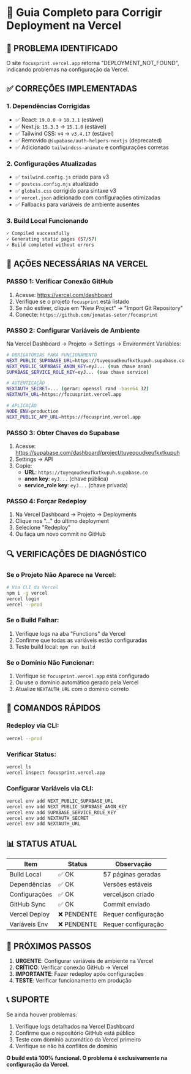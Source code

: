# 🚀 Guia Completo para Corrigir Deployment na Vercel

## 🚨 **PROBLEMA IDENTIFICADO**
O site `focusprint.vercel.app` retorna "DEPLOYMENT_NOT_FOUND", indicando problemas na configuração da Vercel.

## ✅ **CORREÇÕES IMPLEMENTADAS**

### **1. Dependências Corrigidas**
- ✅ React: `19.0.0` → `18.3.1` (estável)
- ✅ Next.js: `15.3.3` → `15.1.0` (estável)
- ✅ Tailwind CSS: `v4` → `v3.4.17` (estável)
- ✅ Removido `@supabase/auth-helpers-nextjs` (deprecated)
- ✅ Adicionado `tailwindcss-animate` e configurações corretas

### **2. Configurações Atualizadas**
- ✅ `tailwind.config.js` criado para v3
- ✅ `postcss.config.mjs` atualizado
- ✅ `globals.css` corrigido para sintaxe v3
- ✅ `vercel.json` adicionado com configurações otimizadas
- ✅ Fallbacks para variáveis de ambiente ausentes

### **3. Build Local Funcionando**
```bash
✓ Compiled successfully
✓ Generating static pages (57/57)
✓ Build completed without errors
```

## 🔧 **AÇÕES NECESSÁRIAS NA VERCEL**

### **PASSO 1: Verificar Conexão GitHub**
1. Acesse: https://vercel.com/dashboard
2. Verifique se o projeto `focusprint` está listado
3. Se não estiver, clique em "New Project" → "Import Git Repository"
4. Conecte: `https://github.com/jonatas-setor/focusprint`

### **PASSO 2: Configurar Variáveis de Ambiente**
Na Vercel Dashboard → Projeto → Settings → Environment Variables:

```bash
# OBRIGATÓRIAS PARA FUNCIONAMENTO
NEXT_PUBLIC_SUPABASE_URL=https://tuyeqoudkeufkxtkupuh.supabase.co
NEXT_PUBLIC_SUPABASE_ANON_KEY=eyJ... (sua chave anon)
SUPABASE_SERVICE_ROLE_KEY=eyJ... (sua chave service)

# AUTENTICAÇÃO
NEXTAUTH_SECRET=... (gerar: openssl rand -base64 32)
NEXTAUTH_URL=https://focusprint.vercel.app

# APLICAÇÃO
NODE_ENV=production
NEXT_PUBLIC_APP_URL=https://focusprint.vercel.app
```

### **PASSO 3: Obter Chaves do Supabase**
1. Acesse: https://supabase.com/dashboard/project/tuyeqoudkeufkxtkupuh
2. Settings → API
3. Copie:
   - **URL**: `https://tuyeqoudkeufkxtkupuh.supabase.co`
   - **anon key**: `eyJ...` (chave pública)
   - **service_role key**: `eyJ...` (chave privada)

### **PASSO 4: Forçar Redeploy**
1. Na Vercel Dashboard → Projeto → Deployments
2. Clique nos "..." do último deployment
3. Selecione "Redeploy"
4. Ou faça um novo commit no GitHub

## 🔍 **VERIFICAÇÕES DE DIAGNÓSTICO**

### **Se o Projeto Não Aparece na Vercel:**
```bash
# Via CLI da Vercel
npm i -g vercel
vercel login
vercel --prod
```

### **Se o Build Falhar:**
1. Verifique logs na aba "Functions" da Vercel
2. Confirme que todas as variáveis estão configuradas
3. Teste build local: `npm run build`

### **Se o Domínio Não Funcionar:**
1. Verifique se `focusprint.vercel.app` está configurado
2. Ou use o domínio automático gerado pela Vercel
3. Atualize `NEXTAUTH_URL` com o domínio correto

## 🚀 **COMANDOS RÁPIDOS**

### **Redeploy via CLI:**
```bash
vercel --prod
```

### **Verificar Status:**
```bash
vercel ls
vercel inspect focusprint.vercel.app
```

### **Configurar Variáveis via CLI:**
```bash
vercel env add NEXT_PUBLIC_SUPABASE_URL
vercel env add NEXT_PUBLIC_SUPABASE_ANON_KEY
vercel env add SUPABASE_SERVICE_ROLE_KEY
vercel env add NEXTAUTH_SECRET
vercel env add NEXTAUTH_URL
```

## 📊 **STATUS ATUAL**

| Item | Status | Observação |
|------|--------|------------|
| Build Local | ✅ OK | 57 páginas geradas |
| Dependências | ✅ OK | Versões estáveis |
| Configurações | ✅ OK | vercel.json criado |
| GitHub Sync | ✅ OK | Commit enviado |
| Vercel Deploy | ❌ PENDENTE | Requer configuração |
| Variáveis Env | ❌ PENDENTE | Requer configuração |

## 🎯 **PRÓXIMOS PASSOS**

1. **URGENTE**: Configurar variáveis de ambiente na Vercel
2. **CRÍTICO**: Verificar conexão GitHub → Vercel
3. **IMPORTANTE**: Fazer redeploy após configurações
4. **TESTE**: Verificar funcionamento em produção

## 📞 **SUPORTE**

Se ainda houver problemas:
1. Verifique logs detalhados na Vercel Dashboard
2. Confirme que o repositório GitHub está público
3. Teste com domínio automático da Vercel primeiro
4. Verifique se não há conflitos de domínio

**O build está 100% funcional. O problema é exclusivamente na configuração da Vercel.**
